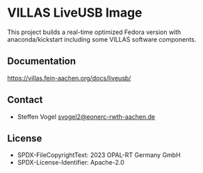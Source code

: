 # VILLAS LiveUSB Image

This project builds a real-time optimized Fedora version with anaconda/kickstart including some VILLAS software components.

## Documentation

https://villas.fein-aachen.org/docs/liveusb/

## Contact

- Steffen Vogel <svogel2@eonerc-rwth-aachen.de>

## License

- SPDX-FileCopyrightText: 2023 OPAL-RT Germany GmbH
- SPDX-License-Identifier: Apache-2.0
